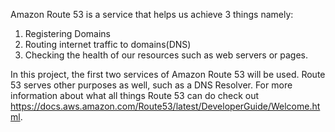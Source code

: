 Amazon Route 53 is a service that helps us achieve 3 things namely:
1) Registering Domains
2) Routing internet traffic to domains(DNS)
3) Checking the health of our resources such as web servers or pages.
   
In this project, the first two services of Amazon Route 53 will be used. Route 53 serves other purposes as well, such as a DNS Resolver. For more information about what all things Route 53 can do check out https://docs.aws.amazon.com/Route53/latest/DeveloperGuide/Welcome.html.

    
